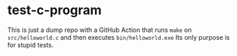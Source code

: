 # test-c-program
This is just a dump repo with a GitHub Action that runs `make` on `src/helloworld.c` and then executes `bin/helloworld.exe`
Its only purpose is for stupid tests.



